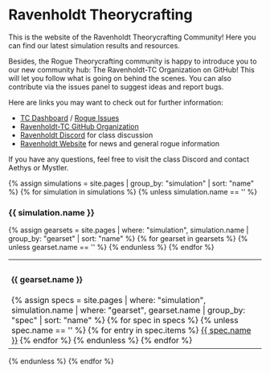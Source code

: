 ---
---

Ravenholdt Theorycrafting
=========================

This is the website of the Ravenholdt Theorycrafting Community! Here you can find our latest simulation results and resources.

Besides, the Rogue Theorycrafting community is happy to introduce you to our new community hub: The Ravenholdt-TC Organization on GitHub! This will let you follow what is going on behind the scenes. You can also contribute via the issues panel to suggest ideas and report bugs.

Here are links you may want to check out for further information:

- <a target="blank" href="https://github.com/Ravenholdt-TC/Rogue/projects/1">TC Dashboard</a> / <a target="blank" href="https://github.com/Ravenholdt-TC/Rogue/issues">Rogue Issues</a>
- <a target="blank" href="https://github.com/Ravenholdt-TC">Ravenholdt-TC GitHub Organization</a>
- <a target="blank" href="https://discord.gg/x3R9z9g">Ravenholdt Discord</a> for class discussion
- <a target="blank" href="http://www.ravenholdt.net/">Ravenholdt Website</a> for news and general rogue information

If you have any questions, feel free to visit the class Discord and contact Aethys or Mystler.

{% assign simulations = site.pages | group_by: "simulation" | sort: "name" %}
{% for simulation in simulations %}
{% unless simulation.name == '' %}
<h3>{{ simulation.name }}</h3>
<table style="width: 100%; table-layout: fixed">
  {% assign gearsets = site.pages | where: "simulation", simulation.name | group_by: "gearset" | sort: "name" %}
  {% for gearset in gearsets %}
  {% unless gearset.name == '' %}
  <td style="padding: 6px">
    <h4>{{ gearset.name }}</h4>
    <div class="list-group">
    {% assign specs = site.pages | where: "simulation", simulation.name | where: "gearset", gearset.name | group_by: "spec" | sort: "name" %}
    {% for spec in specs %}
    {% unless spec.name == '' %}
    {% for entry in spec.items %}
      <a class="list-group-item" href="{{ entry.url }}">{{ spec.name }}</a>
    {% endfor %}
    {% endunless %}
    {% endfor %}
    </div>
  </td>
  {% endunless %}
  {% endfor %}
</table>
{% endunless %}
{% endfor %}
